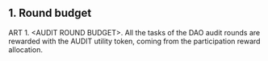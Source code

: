 ## 1\. Round budget

ART 1. \<AUDIT ROUND BUDGET>. All the tasks of the DAO audit rounds are rewarded with the AUDIT utility token, coming from the participation reward allocation.
